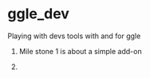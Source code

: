 # ggle_dev
Playing with devs tools with and for ggle

1) Mile stone 1 is about a simple add-on 

2) 
